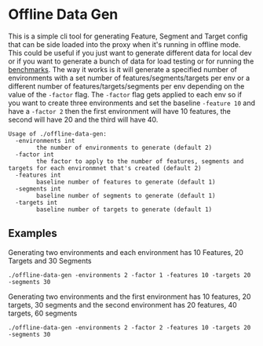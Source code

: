 # Offline Data Gen

This is a simple cli tool for generating Feature, Segment and Target config that can be side loaded into the proxy when it's running in offline mode. This could be useful if you just want to generate different data for local dev or if you want to generate a bunch of data for load testing or for running the [benchmarks](../../config/bench-test). The way it works is it will generate a specified number of environments with a set number of features/segments/targets per env or a different number of features/targets/segments per env depending on the value of the `-factor` flag. The `-factor` flag gets applied to each env so if you want to create three environments and set the baseline `-feature 10` and have a `-factor 2` then the first environment will have 10 features, the second will have 20 and the third will have 40.

```
Usage of ./offline-data-gen:
  -environments int
    	the number of environments to generate (default 2)
  -factor int
    	the factor to apply to the number of features, segments and targets for each environmnet that's created (default 2)
  -features int
    	baseline number of features to generate (default 1)
  -segments int
    	baseline number of segments to generate (default 1)
  -targets int
    	baseline number of targets to generate (default 1)
```

## Examples

Generating two environments and each environment has 10 Features, 20 Targets and 30 Segments

```
./offline-data-gen -environments 2 -factor 1 -features 10 -targets 20 -segments 30
```

Generating two environments and the first environment has 10 features, 20 targets, 30 segments and the second environment has 20 features, 40 targets, 60 segments
```
./offline-data-gen -environments 2 -factor 2 -features 10 -targets 20 -segments 30
```
